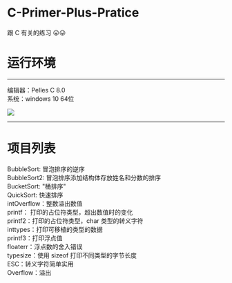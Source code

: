 # C-Primer-Plus-Pratice
跟 C 有关的练习 😜😜

# 运行环境
---

编辑器：Pelles C 8.0 <br>
系统：windows 10 64位<br>

![](http://ww1.sinaimg.cn/mw690/006rAlqhly1fkwtlu9wg3j302c03kglf.jpg)

---

# 项目列表

BubbleSort: 冒泡排序的逆序<br>
BubbleSort2: 冒泡排序添加结构体存放姓名和分数的排序<br>
BucketSort: "桶排序"<br>
QuickSort: 快速排序<br>
intOverflow：整数溢出数值<br>
printf： 打印的占位符类型，超出数值时的变化<br>
printf2：打印的占位符类型，char 类型的转义字符<br>
inttypes：打印可移植的类型的数据<br>
printf3：打印浮点值<br>
floaterr：浮点数的舍入错误<br>
typesize：使用 sizeof 打印不同类型的字节长度<br>
ESC：转义字符简单实用<br>
Overflow：溢出<br>
